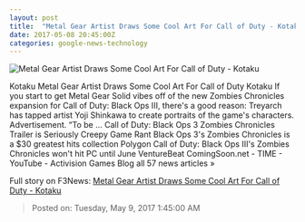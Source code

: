 ```yaml
---
layout: post
title:  "Metal Gear Artist Draws Some Cool Art For Call of Duty - Kotaku"
date: 2017-05-08 20:45:00Z
categories: google-news-technology
---
```


![Metal Gear Artist Draws Some Cool Art For Call of Duty - Kotaku](https://i.kinja-img.com/gawker-media/image/upload/s--hT1EvIaH--/c_fill,fl_progressive,g_center,h_450,q_80,w_800/q0htvsxbnwggcyxdqeja.jpg)

Kotaku Metal Gear Artist Draws Some Cool Art For Call of Duty Kotaku If you start to get Metal Gear Solid vibes off of the new Zombies Chronicles expansion for Call of Duty: Black Ops III, there's a good reason: Treyarch has tapped artist Yoji Shinkawa to create portraits of the game's characters. Advertisement. “To be ... Call of Duty: Black Ops 3 Zombies Chronicles Trailer is Seriously Creepy Game Rant Black Ops 3's Zombies Chronicles is a $30 greatest hits collection Polygon Call of Duty: Black Ops III's Zombies Chronicles won't hit PC until June VentureBeat ComingSoon.net - TIME - YouTube - Activision Games Blog all 57 news articles »


Full story on F3News: [Metal Gear Artist Draws Some Cool Art For Call of Duty - Kotaku](http://www.f3nws.com/n/MNWkX)

> Posted on: Tuesday, May 9, 2017 1:45:00 AM
